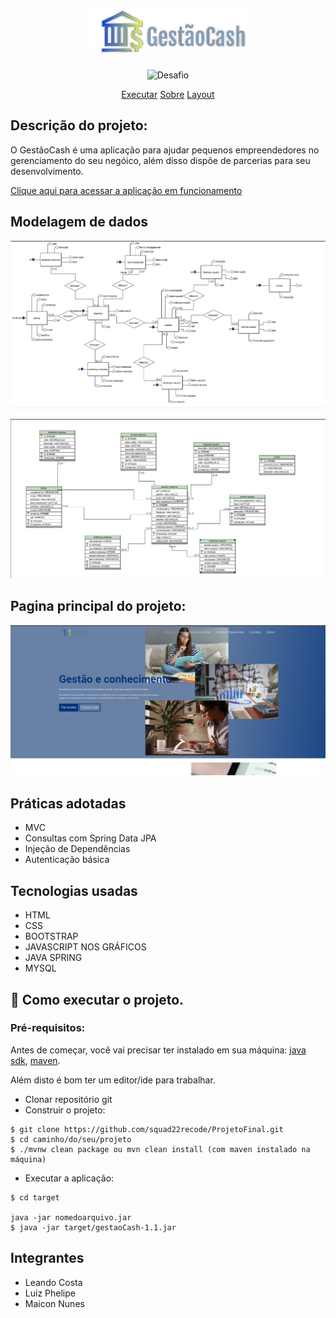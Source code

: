 
<h1 align="center">
        <img src="https://raw.githubusercontent.com/squad22recode/gestaocash_imagens/main/images/logo.png"  height="70px" />
</h1>


<p align="center">
 <img src="https://img.shields.io/static/v1?label=Tipo&message=Desafio&color=8257E5&labelColor=000000" alt="Desafio" />
</p>

<p align="center">
 <a href="#-about">Executar</a> 
 <a href="#-Features">Sobre</a> 
 <a href="#-layout">Layout</a> 
</p>

## Descrição do projeto:

O GestãoCash é uma aplicação para ajudar pequenos empreendedores no gerenciamento do seu negóico, além disso dispõe de parcerias para seu desenvolvimento.

[Clique aqui para acessar a aplicação em funcionamento](https://projeto-final-ochre.vercel.app/)

## Modelagem de dados

![Modelo conceitual](https://raw.githubusercontent.com/squad22recode/gestaocash_imagens/main/images/conceitual.png)

![Modelo Lógico](https://raw.githubusercontent.com/squad22recode/gestaocash_imagens/main/images/logico.png)

## Pagina principal do projeto:

![Home ](https://raw.githubusercontent.com/squad22recode/gestaocash_imagens/main/images/home.png)


## Práticas adotadas

- MVC
- Consultas com Spring Data JPA
- Injeção de Dependências
- Autenticação básica

## Tecnologias usadas

-   HTML
-   CSS
-   BOOTSTRAP
-   JAVASCRIPT NOS GRÁFICOS
-   JAVA SPRING
-   MYSQL

## 🚀 Como executar o projeto.

### Pré-requisitos:

Antes de começar, você vai precisar ter instalado em sua máquina: [java sdk](), [maven](). 

Além disto é bom ter um editor/ide para trabalhar.

- Clonar repositório git
- Construir o projeto:
  
```
$ git clone https://github.com/squad22recode/ProjetoFinal.git
$ cd caminho/do/seu/projeto
$ ./mvnw clean package ou mvn clean install (com maven instalado na máquina)

```
- Executar a aplicação:
  
```
$ cd target

java -jar nomedoarquivo.jar
$ java -jar target/gestaoCash-1.1.jar
```

## Integrantes

-   Leando Costa
-   Luiz Phelipe
-   Maicon Nunes
